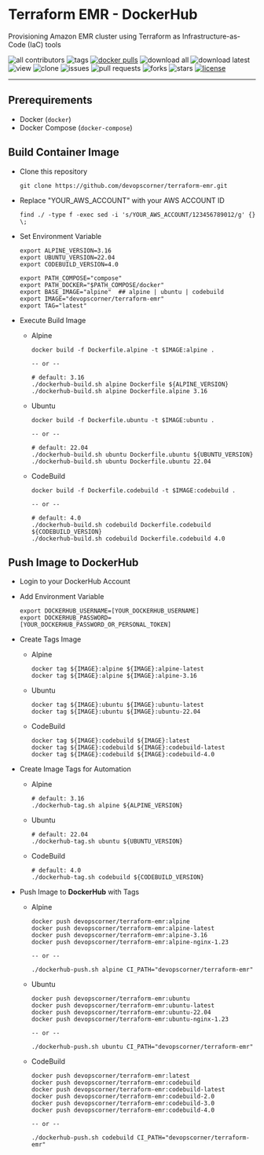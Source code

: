 # Terraform EMR - DockerHub

Provisioning Amazon EMR cluster using Terraform as Infrastructure-as-Code (IaC) tools

![all contributors](https://img.shields.io/github/contributors/devopscorner/iac-terraform-emr)
![tags](https://img.shields.io/github/v/tag/devopscorner/iac-terraform-emr?sort=semver)
[![docker pulls](https://img.shields.io/docker/pulls/devopscorner/terraform-emr.svg)](https://hub.docker.com/r/devopscorner/terraform-emr/)
![download all](https://img.shields.io/github/downloads/devopscorner/iac-terraform-emr/total.svg)
![download latest](https://img.shields.io/github/downloads/devopscorner/iac-terraform-emr/2.3.0/total)
![view](https://views.whatilearened.today/views/github/devopscorner/iac-terraform-emr.svg)
![clone](https://img.shields.io/badge/dynamic/json?color=success&label=clone&query=count&url=https://github.com/devopscorner/iac-terraform-emr/blob/master/clone.json?raw=True&logo=github)
![issues](https://img.shields.io/github/issues/devopscorner/iac-terraform-emr)
![pull requests](https://img.shields.io/github/issues-pr/devopscorner/iac-terraform-emr)
![forks](https://img.shields.io/github/forks/devopscorner/iac-terraform-emr)
![stars](https://img.shields.io/github/stars/devopscorner/iac-terraform-emr)
[![license](https://img.shields.io/github/license/devopscorner/iac-terraform-emr)](https://img.shields.io/github/license/devopscorner/iac-terraform-emr)

---

## Prerequirements

- Docker (`docker`)
- Docker Compose (`docker-compose`)

## Build Container Image

- Clone this repository

  ```
  git clone https://github.com/devopscorner/terraform-emr.git
  ```

- Replace "YOUR_AWS_ACCOUNT" with your AWS ACCOUNT ID

  ```
  find ./ -type f -exec sed -i 's/YOUR_AWS_ACCOUNT/123456789012/g' {} \;
  ```

- Set Environment Variable

  ```
  export ALPINE_VERSION=3.16
  export UBUNTU_VERSION=22.04
  export CODEBUILD_VERSION=4.0

  export PATH_COMPOSE="compose"
  export PATH_DOCKER="$PATH_COMPOSE/docker"
  export BASE_IMAGE="alpine"  ## alpine | ubuntu | codebuild
  export IMAGE="devopscorner/terraform-emr"
  export TAG="latest"
  ```

- Execute Build Image

  - Alpine

    ```
    docker build -f Dockerfile.alpine -t $IMAGE:alpine .

    -- or --

    # default: 3.16
    ./dockerhub-build.sh alpine Dockerfile ${ALPINE_VERSION}
    ./dockerhub-build.sh alpine Dockerfile.alpine 3.16
    ```

  - Ubuntu

    ```
    docker build -f Dockerfile.ubuntu -t $IMAGE:ubuntu .

    -- or --

    # default: 22.04
    ./dockerhub-build.sh ubuntu Dockerfile.ubuntu ${UBUNTU_VERSION}
    ./dockerhub-build.sh ubuntu Dockerfile.ubuntu 22.04
    ```

  - CodeBuild

    ```
    docker build -f Dockerfile.codebuild -t $IMAGE:codebuild .

    -- or --

    # default: 4.0
    ./dockerhub-build.sh codebuild Dockerfile.codebuild ${CODEBUILD_VERSION}
    ./dockerhub-build.sh codebuild Dockerfile.codebuild 4.0
    ```

## Push Image to DockerHub

- Login to your DockerHub Account

- Add Environment Variable

  ```
  export DOCKERHUB_USERNAME=[YOUR_DOCKERHUB_USERNAME]
  export DOCKERHUB_PASSWORD=[YOUR_DOCKERHUB_PASSWORD_OR_PERSONAL_TOKEN]
  ```

- Create Tags Image

  - Alpine

    ```
    docker tag ${IMAGE}:alpine ${IMAGE}:alpine-latest
    docker tag ${IMAGE}:alpine ${IMAGE}:alpine-3.16
    ```

  - Ubuntu

    ```
    docker tag ${IMAGE}:ubuntu ${IMAGE}:ubuntu-latest
    docker tag ${IMAGE}:ubuntu ${IMAGE}:ubuntu-22.04
    ```

  - CodeBuild

    ```
    docker tag ${IMAGE}:codebuild ${IMAGE}:latest
    docker tag ${IMAGE}:codebuild ${IMAGE}:codebuild-latest
    docker tag ${IMAGE}:codebuild ${IMAGE}:codebuild-4.0
    ```

- Create Image Tags for Automation

  - Alpine

    ```
    # default: 3.16
    ./dockerhub-tag.sh alpine ${ALPINE_VERSION}
    ```

  - Ubuntu

    ```
    # default: 22.04
    ./dockerhub-tag.sh ubuntu ${UBUNTU_VERSION}
    ```

  - CodeBuild

    ```
    # default: 4.0
    ./dockerhub-tag.sh codebuild ${CODEBUILD_VERSION}
    ```

- Push Image to **DockerHub** with Tags

  - Alpine

    ```
    docker push devopscorner/terraform-emr:alpine
    docker push devopscorner/terraform-emr:alpine-latest
    docker push devopscorner/terraform-emr:alpine-3.16
    docker push devopscorner/terraform-emr:alpine-nginx-1.23

    -- or --

    ./dockerhub-push.sh alpine CI_PATH="devopscorner/terraform-emr"
    ```

  - Ubuntu

    ```
    docker push devopscorner/terraform-emr:ubuntu
    docker push devopscorner/terraform-emr:ubuntu-latest
    docker push devopscorner/terraform-emr:ubuntu-22.04
    docker push devopscorner/terraform-emr:ubuntu-nginx-1.23

    -- or --

    ./dockerhub-push.sh ubuntu CI_PATH="devopscorner/terraform-emr"
    ```

  - CodeBuild

    ```
    docker push devopscorner/terraform-emr:latest
    docker push devopscorner/terraform-emr:codebuild
    docker push devopscorner/terraform-emr:codebuild-latest
    docker push devopscorner/terraform-emr:codebuild-2.0
    docker push devopscorner/terraform-emr:codebuild-3.0
    docker push devopscorner/terraform-emr:codebuild-4.0

    -- or --

    ./dockerhub-push.sh codebuild CI_PATH="devopscorner/terraform-emr"
    ```
